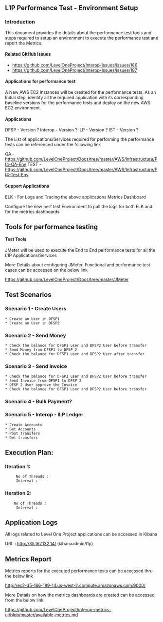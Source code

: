 ## L1P Performance Test - Environment Setup ## 

### Introduction

This document provides the details about the performance test tools and steps required to setup an environment to execute the performance test and report the Metrics.

#### Related GitHub Issues

* https://github.com/LevelOneProject/Interop-Issues/issues/186
* https://github.com/LevelOneProject/Interop-Issues/issues/187

#### Applications for performance test

A New AWS EC2 Instances will be created for the performance tests. As an Initial step, identify all the required application with its corresponding baseline versions for the performance tests and deploy on the new AWS EC2 environment.

#### Applications

DFSP - Version ?
Interop - Version ?
ILP - Version ?
IST - Version ?

The List of applications/Services required for performing the performance tests can be referenced under the following link

QA - https://github.com/LevelOneProject/Docs/tree/master/AWS/Infrastructure/PI4-QA-Env
TEST - https://github.com/LevelOneProject/Docs/tree/master/AWS/Infrastructure/PI4-Test-Env

#### Support Applications

ELK - For Logs and Tracing the above applications
Metrics Dashboard 

Configure the new perf test Environment to pull the logs for both ELK and for the metrics dashboards

## Tools for performance testing

#### Test Tools

JMeter will be used to execute the End to End performance tests for all the L1P Applications/Services

More Details about configuring JMeter, Functional and performance test cases can be accessed on the below link

https://github.com/LevelOneProject/Docs/tree/master/JMeter

## Test Scenarios

  ### Scenario 1 - Create Users
    * Create an User in DFSP1
    * Create an User in DFSP2

  ### Scenario 2 - Send Money
    * Check the balance for DFSP1 user and DFSP2 User before transfer
    * Send Money from DFSP1 to DFSP 2
    * Check the balance for DFSP1 user and DFSP2 User after transfer

  ### Scenario 3 - Send Invoice
    * Check the balance for DFSP1 user and DFSP2 User before transfer
    * Send Invoice from DFSP1 to DFSP 2
    * DFSP 2 User approve the Invoice
    * Check the balance for DFSP1 user and DFSP2 User before transfer

  ### Scenario 4 - Bulk Payment?

  ### Scenario 5 - Interop - ILP Ledger
    * Create Accounts
    * Get Accounts
    * Post Transfers
    * Get transfers

## Execution Plan:

  ### Iteration 1:
         No of Threads :
         Interval :

 ### Iteration 2:
        No of Threads :
         Interval :

## Application Logs

All logs related to Level One Project applications can be accessed in Kibana

URL : http://35.167.132.14/ (kibanaadmin/l1p)

## Metrics Report

Metrics reports for the executed performance tests can be accessed thru the below link

http://ec2-35-166-189-14.us-west-2.compute.amazonaws.com:9000/

More Details on how the metrics dashboards are created can be accessed from the below link

https://github.com/LevelOneProject/interop-metrics-ui/blob/master/available-metrics.md
